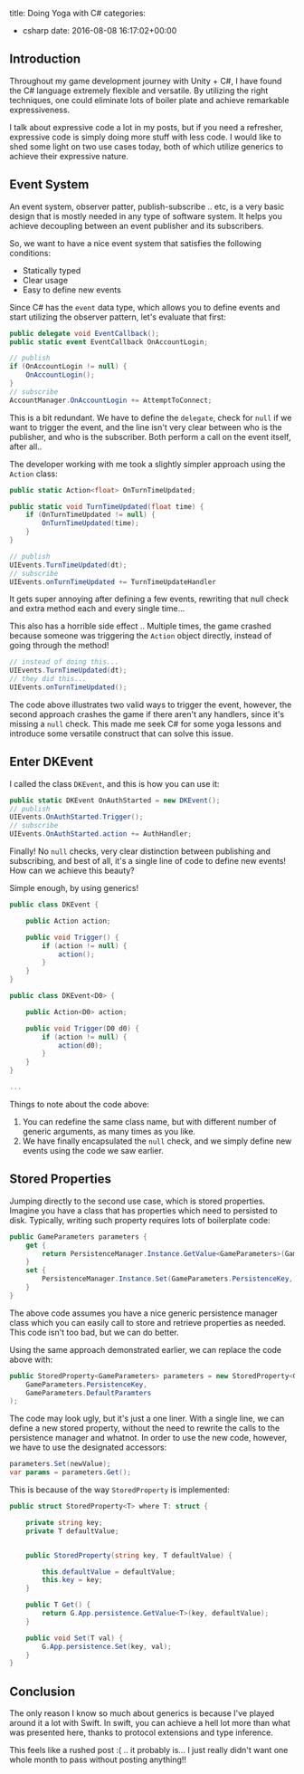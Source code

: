 title: Doing Yoga with C#
categories:
- csharp
date: 2016-08-08 16:17:02+00:00

## Introduction

Throughout my game development journey with Unity + C#, I have found the C# language extremely flexible and versatile. By utilizing the right techniques, one could eliminate lots of boiler plate and achieve remarkable expressiveness.

I talk about expressive code a lot in my posts, but if you need a refresher, expressive code is simply doing more stuff with less code. I would like to shed some light on two use cases today, both of which utilize generics to achieve their expressive nature.

## Event System

An event system, observer patter, publish-subscribe .. etc, is a very basic design that is mostly needed in any type of software system. It helps you achieve decoupling between an event publisher and its subscribers.

So, we want to have a nice event system that satisfies the following conditions:

+ Statically typed
+ Clear usage
+ Easy to define new events

Since C# has the `event` data type, which allows you to define events and start utilizing the observer pattern, let's evaluate that first:

```csharp
public delegate void EventCallback();
public static event EventCallback OnAccountLogin;

// publish
if (OnAccountLogin != null) {
    OnAccountLogin();
}
// subscribe
AccountManager.OnAccountLogin += AttemptToConnect;
```

This is a bit redundant. We have to define the `delegate`, check for `null` if we want to trigger the event, and the line isn't very clear between who is the publisher, and who is the subscriber. Both perform a call on the event itself, after all..

The developer working with me took a slightly simpler approach using the `Action` class:

```csharp
public static Action<float> OnTurnTimeUpdated;

public static void TurnTimeUpdated(float time) {
    if (OnTurnTimeUpdated != null) {
        OnTurnTimeUpdated(time);
    }
}

// publish 
UIEvents.TurnTimeUpdated(dt);
// subscribe
UIEvents.onTurnTimeUpdated += TurnTimeUpdateHandler
```

It gets super annoying after defining a few events, rewriting that null check and extra method each and every single time...

This also has a horrible side effect .. Multiple times, the game crashed because someone was triggering the `Action` object directly, instead of going through the method!

```csharp
// instead of doing this...
UIEvents.TurnTimeUpdated(dt);
// they did this...
UIEvents.onTurnTimeUpdated();
```

The code above illustrates two valid ways to trigger the event, however, the second approach crashes the game if there aren't any handlers, since it's missing a `null` check. This made me seek C# for some yoga lessons and introduce some versatile construct that can solve this issue.

## Enter DKEvent

I called the class `DKEvent`, and this is how you can use it:

```csharp
public static DKEvent OnAuthStarted = new DKEvent();
// publish
UIEvents.OnAuthStarted.Trigger();
// subscribe
UIEvents.OnAuthStarted.action += AuthHandler;
```

Finally! No `null` checks, very clear distinction between publishing and subscribing, and best of all, it's a single line of code to define new events! How can we achieve this beauty?

Simple enough, by using generics!

```csharp
public class DKEvent {

    public Action action;

    public void Trigger() {
        if (action != null) {
            action();
        }
    }
}

public class DKEvent<D0> {

    public Action<D0> action;

    public void Trigger(D0 d0) {
        if (action != null) {
            action(d0);
        }
    }
}

...
```

Things to note about the code above:

1. You can redefine the same class name, but with different number of generic arguments, as many times as you like.
2. We have finally encapsulated the `null` check, and we simply define new events using the code we saw earlier.

## Stored Properties

Jumping directly to the second use case, which is stored properties. Imagine you have a class that has properties which need to persisted to disk. Typically, writing such property requires lots of boilerplate code:

```csharp
public GameParameters parameters {
    get {
        return PersistenceManager.Instance.GetValue<GameParameters>(GameParameters.PersistenceKey, GameParameters.DefaultParamters);
    }
    set {
        PersistenceManager.Instance.Set(GameParameters.PersistenceKey, value);
    }
}
```

The above code assumes you have a nice generic persistence manager class which you can easily call to store and retrieve properties as needed. This code isn't too bad, but we can do better.

Using the same approach demonstrated earlier, we can replace the code above with:

```csharp
public StoredProperty<GameParameters> parameters = new StoredProperty<GameParameters>(
    GameParameters.PersistenceKey, 
    GameParameters.DefaultParamters
);
```

The code may look ugly, but it's just a one liner. With a single line, we can define a new stored property, without the need to rewrite the calls to the persistence manager and whatnot. In order to use the new code, however, we have to use the designated accessors:

```csharp
parameters.Set(newValue);
var params = parameters.Get();
```

This is because of the way `StoredProperty` is implemented:

```csharp
public struct StoredProperty<T> where T: struct {

    private string key;
    private T defaultValue;


    public StoredProperty(string key, T defaultValue) {

        this.defaultValue = defaultValue;
        this.key = key;
    }

    public T Get() {
        return G.App.persistence.GetValue<T>(key, defaultValue);
    }

    public void Set(T val) { 
        G.App.persistence.Set(key, val); 
    }
}
```

## Conclusion

The only reason I know so much about generics is because I've played around it a lot with Swift. In swift, you can achieve a hell lot more than what was presented here, thanks to protocol extensions and type inference.

This feels like a rushed post :( .. it probably is... I just really didn't want one whole month to pass without posting anything!!
